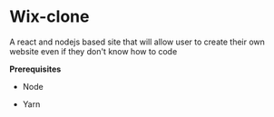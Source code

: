 # Wix-clone
A react and nodejs based site that will allow user to create their own website  even if they don't know how to code

**Prerequisites**

* Node
  
* Yarn
